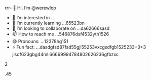 rrr- 👋 Hi, I’m @werewlop
- 👀 I’m interested in ...
- 🌱 I’m currently learning ...65523bn
- 💞️ I’m looking to collaborate on ...da62666sasd
- 📫 How to reach me ...546876dsf4532yth1526
- 😄 Pronouns: ...12378hg151
- ⚡ Fun fact: ...dasdgfsd87fsd55gjl55253vxcgsdfgb1525233+3+3
jlsdf623gbg44ml.66669994784802626236gfbzxc
<!---4885gnf5
werewlop/werewlop is a ✨ special ✨ repository because its `README.md` (thadsdis file) appears on your GitHub profile.sf
You can click the Preview link to take a look at your ch456nges.cxvhnhn
--->2
.45
